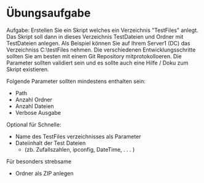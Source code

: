 # Übungsaufgabe
Aufgabe:
Erstellen Sie ein Skript welches ein Verzeichnis "TestFiles" anlegt. Das Skript soll dann in dieses Verzeichnis TestDateien und Ordner mit TestDateien anlegen. Als Beispiel können Sie auf Ihrem Server1 (DC) das Verzeichniss C:\testFiles nehmen. 
Die verschiedenen Entwicklungsschritte sollten Sie am besten mit einem Git Repository mitprotokolloeren.
Die Parameter sollten validiert sein und es sollte auch eine Hilfe / Doku zum Skript existieren.

Folgende Parameter sollten mindestens enthalten sein:
* Path
* Anzahl Ordner
* Anzahl Dateien
* Verbose Ausgabe

Optional für Schnelle:
* Name des TestFiles verzeichnisses als Parameter
* Dateiinhalt der Test Dateien
    * (zb. Zufallszahlen, ipconfig, DateTime, . . . )

Für besonders strebsame
* Ordner als ZIP anlegen